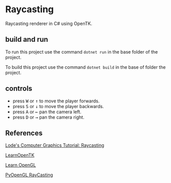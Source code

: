 # Raycasting

 Raycasting renderer in C# using OpenTK.

## build and run

To run this project use the command `dotnet run` in the base folder of the project.

To build this project use the command `dotnet build` in the base of folder the project.

## controls

* press <kbd>W</kbd> or <kbd>↑</kbd> to move the player forwards.
* press <kbd>S</kbd> or <kbd>↓</kbd> to move the player backwards.
* press <kbd>A</kbd> or <kbd>←</kbd> pan the camera left.
* press <kbd>D</kbd> or <kbd>→</kbd> pan the camera right.

## References

[Lode's Computer Graphics Tutorial: Raycasting](https://lodev.org/cgtutor/raycasting.html)

[LearnOpenTK](https://opentk.net/learn/index.html)

[Learn OpenGL](https://learnopengl.com/)

[PyOpenGL RayCasting](https://www.youtube.com/watch?v=p61mCoASwZ0)
